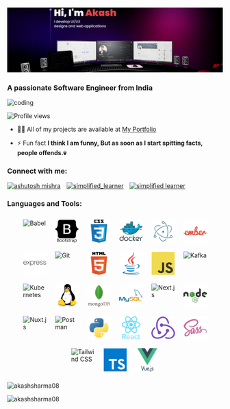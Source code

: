 ![logo](https://github.com/akashsharma08/akashsharma08/blob/main/Banner.png)

### A passionate Software Engineer from India

![coding](https://user-images.githubusercontent.com/55389276/140866485-8fb1c876-9a8f-4d6a-98dc-08c4981eaf70.gif)

![Profile views](https://komarev.com/ghpvc/?username=ashutosh-pmishra&label=Profile%20views&color=0e75b6&style=flat)


- 👨‍💻 All of my projects are available at [My Portfolio](https://3d-portfolio-hu33.vercel.app/)

- ⚡ Fun fact **I think I am funny, But as soon as I start spitting facts, people offends.💀**

### Connect with me:

<p align="left">
  <a href="https://linkedin.com/in/akashsharma08" target="_blank"><img src="https://raw.githubusercontent.com/rahuldkjain/github-profile-readme-generator/master/src/images/icons/Social/linked-in-alt.svg" alt="ashutosh mishra" width="55" style="margin-right: 10px;"></a>
  <a href="https://instagram.com/_polonium8_" target="_blank"><img src="https://raw.githubusercontent.com/rahuldkjain/github-profile-readme-generator/master/src/images/icons/Social/instagram.svg" alt="simplified_learner" width="55" style="margin-right: 10px;"></a>
  <a href="https://auth.geeksforgeeks.org/user/includepolo" target="_blank"><img src="https://raw.githubusercontent.com/rahuldkjain/github-profile-readme-generator/master/src/images/icons/Social/youtube.svg" alt="simplified learner" width="55" style="margin-right: 10px;"></a>
</p>

### Languages and Tools:

<div style="display: flex; flex-wrap: wrap; justify-content: center;" class="languages-tools">
  <img src="https://www.vectorlogo.zone/logos/babeljs/babeljs-icon.svg" alt="Babel" width="55" style="margin: 10px;">
  <img src="https://raw.githubusercontent.com/devicons/devicon/master/icons/bootstrap/bootstrap-plain-wordmark.svg" alt="Bootstrap" width="55" style="margin: 10px;">
  <img src="https://raw.githubusercontent.com/devicons/devicon/master/icons/css3/css3-original-wordmark.svg" alt="CSS3" width="55" style="margin: 10px;">
  <img src="https://raw.githubusercontent.com/devicons/devicon/master/icons/docker/docker-original-wordmark.svg" alt="Docker" width="55" style="margin: 10px;">
  <img src="https://raw.githubusercontent.com/devicons/devicon/master/icons/electron/electron-original.svg" alt="Electron" width="55" style="margin: 10px;">
  <img src="https://raw.githubusercontent.com/devicons/devicon/master/icons/ember/ember-original-wordmark.svg" alt="Ember" width="55" style="margin: 10px;">
  <img src="https://raw.githubusercontent.com/devicons/devicon/master/icons/express/express-original-wordmark.svg" alt="Express" width="55" style="margin: 10px;">
  <img src="https://www.vectorlogo.zone/logos/git-scm/git-scm-icon.svg" alt="Git" width="55" style="margin: 10px;">
  <img src="https://raw.githubusercontent.com/devicons/devicon/master/icons/html5/html5-original-wordmark.svg" alt="HTML5" width="55" style="margin: 10px;">
  <img src="https://raw.githubusercontent.com/devicons/devicon/master/icons/java/java-original.svg" alt="Java" width="55" style="margin: 10px;">
  <img src="https://raw.githubusercontent.com/devicons/devicon/master/icons/javascript/javascript-original.svg" alt="JavaScript" width="55" style="margin: 10px;">
  <img src="https://www.vectorlogo.zone/logos/apache_kafka/apache_kafka-icon.svg" alt="Kafka" width="55" style="margin: 10px;">
  <img src="https://www.vectorlogo.zone/logos/kubernetes/kubernetes-icon.svg" alt="Kubernetes" width="55" style="margin: 10px;">
  <img src="https://raw.githubusercontent.com/devicons/devicon/master/icons/linux/linux-original.svg" alt="Linux" width="55" style="margin: 10px;">
  <img src="https://raw.githubusercontent.com/devicons/devicon/master/icons/mongodb/mongodb-original-wordmark.svg" alt="MongoDB" width="55" style="margin: 10px;">
  <img src="https://raw.githubusercontent.com/devicons/devicon/master/icons/mysql/mysql-original-wordmark.svg" alt="MySQL" width="55" style="margin: 10px;">
  <img src="https://cdn.worldvectorlogo.com/logos/nextjs-2.svg" alt="Next.js" width="55" style="margin: 10px;">
  <img src="https://raw.githubusercontent.com/devicons/devicon/master/icons/nodejs/nodejs-original-wordmark.svg" alt="Node.js" width="55" style="margin: 10px;">
  <img src="https://www.vectorlogo.zone/logos/nuxtjs/nuxtjs-icon.svg" alt="Nuxt.js" width="55" style="margin: 10px;">
  <img src="https://www.vectorlogo.zone/logos/getpostman/getpostman-icon.svg" alt="Postman" width="55" style="margin: 10px;">
  <img src="https://raw.githubusercontent.com/devicons/devicon/master/icons/python/python-original.svg" alt="Python" width="55" style="margin: 10px;">
  <img src="https://raw.githubusercontent.com/devicons/devicon/master/icons/react/react-original-wordmark.svg" alt="React" width="55" style="margin: 10px;">
  <img src="https://raw.githubusercontent.com/devicons/devicon/master/icons/redux/redux-original.svg" alt="Redux" width="55" style="margin: 10px;">
  <img src="https://raw.githubusercontent.com/devicons/devicon/master/icons/sass/sass-original.svg" alt="Sass" width="55" style="margin: 10px;">
  <img src="https://www.vectorlogo.zone/logos/tailwindcss/tailwindcss-icon.svg" alt="Tailwind CSS" width="55" style="margin: 10px;">
  <img src="https://raw.githubusercontent.com/devicons/devicon/master/icons/typescript/typescript-original.svg" alt="TypeScript" width="55" style="margin: 10px;">
  <img src="https://raw.githubusercontent.com/devicons/devicon/master/icons/vuejs/vuejs-original-wordmark.svg" alt="Vue.js" width="55" style="margin: 10px;">
</div>

![akashsharma08](https://github-readme-stats.vercel.app/api/top-langs?username=akashsharma08&show_icons=true&locale=en&layout=compact)

![akashsharma08](https://github-readme-stats.vercel.app/api?username=akashsharma08&show_icons=true&locale=en)
